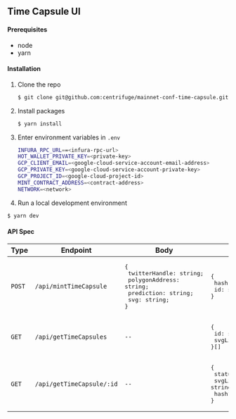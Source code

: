 ## Time Capsule UI

#### Prerequisites

- node
- yarn

#### Installation

1. Clone the repo

   ```sh
   $ git clone git@github.com:centrifuge/mainnet-conf-time-capsule.git
   ```

2. Install packages

   ```sh
   $ yarn install
   ```

3. Enter environment variables in `.env`

   ```sh
   INFURA_RPC_URL==<infura-rpc-url>
   HOT_WALLET_PRIVATE_KEY=<private-key>
   GCP_CLIENT_EMAIL=<google-cloud-service-account-email-address>
   GCP_PRIVATE_KEY=<google-cloud-service-account-private-key>
   GCP_PROJECT_ID=<google-cloud-project-id>
   MINT_CONTRACT_ADDRESS=<contract-address>
   NETWORK=<network>
   ```

4. Run a local development environment

```sh
$ yarn dev
```

#### API Spec

| Type   | Endpoint                  | Body                                                                                                                        | Response                                                                                              |
| ------ | ------------------------- | --------------------------------------------------------------------------------------------------------------------------- | ----------------------------------------------------------------------------------------------------- |
| `POST` | `/api/mintTimeCapsule`    | <pre>{<br /> twitterHandle: string;<br /> polygonAddress: string;<br /> prediction: string;<br /> svg: string;<br />}</pre> | <pre>{<br /> hash: string;<br /> id: string;<br />}</pre>                                             |
| `GET`  | `/api/getTimeCapsules`    | `--`                                                                                                                        | <pre>{<br /> id: string;<br /> svgLink: string;<br />}[]</pre>                                        |
| `GET`  | `/api/getTimeCapsule/:id` | `--`                                                                                                                        | <pre>{<br /> status: 'minted' or 'pending';<br /> svgLink?: string;<br /> hash?: string;<br />}</pre> |
